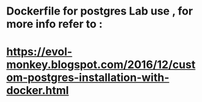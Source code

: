 # Dockerfile for postgres Lab use , for more info refer to : 
# https://evol-monkey.blogspot.com/2016/12/custom-postgres-installation-with-docker.html
# 
